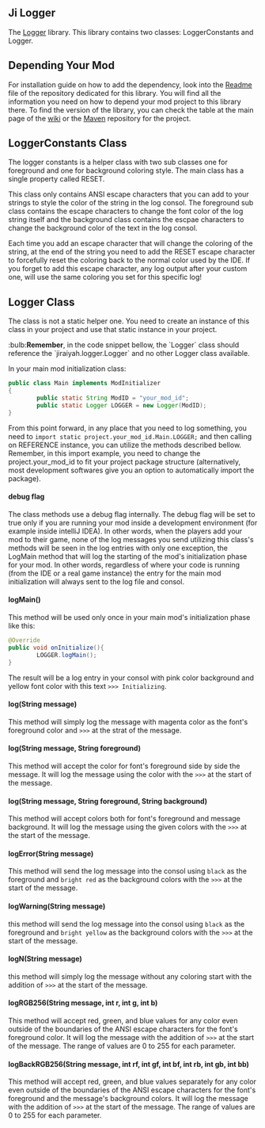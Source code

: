 ## Ji Logger

The [Logger](https://github.com/drkhodakarami/JiLogger) library. This library contains two classes: LoggerConstants and Logger.

## Depending Your Mod

For installation guide on how to add the dependency, look into the [Readme](https://github.com/drkhodakarami/JiLogger) file of the repository dedicated for this library. You will find all the information you need on how to depend your mod project to this library there. To find the version of the library, you can check the table at the main page of the [wiki](https://drkhodakarami.github.io/) or the [Maven](https://repo.repsy.io/mvn/jiraiyah/jilibs/jiraiyah/logger/) repository for the project.

## LoggerConstants Class

The logger constants is a helper class with two sub classes one for foreground and one for background coloring style. The main class has a single property called RESET.

This class only contains ANSI escape characters that you can add to your strings to style the color of the string in the log consol. The foreground sub class contains the escape characters to change the font color of the log string itself and the background class contains the escpae characters to change the background color of the text in the log consol.

Each time you add an escape character that will change the coloring of the string, at the end of the string you need to add the RESET escape character to forcefully reset the coloring back to the normal color used by the IDE. If you forget to add this escape character, any log output after your custom one, will use the same coloring you set for this specific log!

## Logger Class

The class is not a static helper one. You need to create an instance of this class in your project and use that static instance in your project. 

<div class="alert alert-dismissible alert-danger">
  :bulb:<strong>Remember</strong>, in the code snippet bellow, the `Logger` class should reference the `jiraiyah.logger.Logger` and no other Logger class available.
</div>

In your main mod initialization class:
```java
public class Main implements ModInitializer
{
        public static String ModID = "your_mod_id";
        public static Logger LOGGER = new Logger(ModID);
}
```

From this point forward, in any place that you need to log something, you need to `import static project.your_mod_id.Main.LOGGER;` and then calling on REFERENCE instance, you can utilize the methods described bellow. Remember, in this import example, you need to change the project.your_mod_id to fit your project package structure (alternatively, most development softwares give you an option to automatically import the package).

#### debug flag

The class methods use a debug flag internally. The debug flag will be set to true only if you are running your mod inside a development environment (for example inside intelliJ IDEA). In other words, when the players add your mod to their game, none of the log messages you send utilizing this class's methods will be seen in the log entries with only one exception, the LogMain method that will log the starting of the mod's initialization phase for your mod. In other words, regardless of where your code is running (from the IDE or a real game instance) the entry for the main mod initialization will always sent to the log file and consol.

#### logMain()

This method will be used only once in your main mod's initialization phase like this:

```java
@Override
public void onInitialize(){
        LOGGER.logMain();
}
```

The result will be a log entry in your consol with pink color background and yellow font color with this text `>>> Initializing`.

#### log(String message)

This method will simply log the message with magenta color as the font's foreground color and `>>>` at the strat of the message.

#### log(String message, String foreground)

This method will accept the color for font's foreground side by side the message. It will log the message using the color with the `>>>` at the start of the message.

#### log(String message, String foreground, String background)

This method will accept colors both for font's foreground and message background. It will log the message using the given colors with the `>>>` at the start of the message.

#### logError(String message)

This method will send the log message into the consol using `black` as the foreground and `bright red` as the background colors with the `>>>` at the start of the message.

#### logWarning(String message)

this method will send the log message into the consol using `black` as the foreground and `bright yellow` as the background colors with the `>>>` at the start of the message.

#### logN(String message)

this method will simply log the message without any coloring start with the addition of `>>>` at the start of the message.

#### logRGB256(String message, int r, int g, int b)

This method will accept red, green, and blue values for any color even outside of the boundaries of the ANSI escape characters for the font's foreground color. It will log the message with the addition of `>>>` at the start of the message. The range of values are 0 to 255 for each parameter.

#### logBackRGB256(String message, int rf, int gf, int bf, int rb, int gb, int bb)

This method will accept red, green, and blue values separately for any color even outside of the boundaries of the ANSI escape characters for the font's foreground and the message's background colors. It will log the message with the addition of `>>>` at the start of the message. The range of values are 0 to 255 for each parameter.
